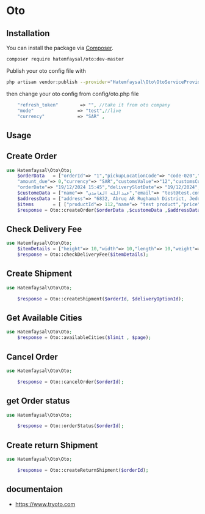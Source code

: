 # Oto
## Installation

You can install the package via [Composer](https://getcomposer.org).

```bash
composer require hatemfaysal/oto:dev-master

```
Publish your oto config file with

```bash
php artisan vendor:publish --provider="Hatemfaysal\Oto\OtoServiceProvider" --tag="oto"
```
then change your oto config from config/oto.php file
```php
    "refresh_token"        => "", //take it from oto company
    "mode"                => "test",//live
    "currency"            => "SAR" ,
```
## Usage



## Create Order

```php
use Hatemfaysal\Oto\Oto;
    $orderData   = ["orderId"=> "1","pickupLocationCode"=> "code-020","createShipment"=> "true","deliveryOptionId"=> 564,"payment_method"=> "paid","amount"=> 100,
    "amount_due"=> 0,"currency"=> "SAR","customsValue"=>"12","customsCurrency"=>"USD","packageCount"=> 2,"packageWeight"=> 1,"boxWidth"=>10,"boxLength"=> 10,"boxHeight"=> 10,
    "orderDate"=> "19/12/2024 15:45","deliverySlotDate"=> "19/12/2024","deliverySlotTo"=> "12pm","deliverySlotFrom"=> "2:30pm","senderName"=>"Sender Company"];
    $customeData = ["name"=> "عبدالله الغامدي","email"=> "test@test.com","mobile"=> "546607389"];
    $addressData = ["address"=> "6832, Abruq AR Rughamah District, Jeddah 22272 3330, Saudi Arabia","district"=> "Al Hamra","city"=> "Jeddah","country"=> "SA","postcode"=> "12345","lat"=> "40.706333","lng"=> "29.888211","refID"=>"1000012","W3WAddress"=>"alarmed.cards.stuffy"];
    $items       = [ ["productId"=> 112,"name"=> "test product","price"=> 100,"rowTotal"=> 100,"taxAmount"=> 15,"quantity"=> 1,"sku"=> "test-product","image"=> "http://...."] , ["name"=> "test product 2","price"=> 100,"quantity"=> 1,"sku"=> "test-product-2"]];
    $response = Oto::createOrder($orderData ,$customeData ,$addressData ,$items);


```



## Check Delivery Fee

```php
use Hatemfaysal\Oto\Oto;
    $itemDetails = ["height"=> 10,"width"=> 10,"length"=> 10,"weight"=> 10,'originCity' => 'riyadh','destinationCity' => 'Jeddah'];
    $response = Oto::checkDeliveryFee($itemDetails); 

```


## Create Shipment

```php
use Hatemfaysal\Oto\Oto;

    $response = Oto::createShipment($orderId, $deliveryOptionId);


```


## Get Available Cities

```php
use Hatemfaysal\Oto\Oto;
    $response = Oto::availableCities($limit , $page); 

```

## Cancel Order

```php
use Hatemfaysal\Oto\Oto;

    $response = Oto::cancelOrder($orderId);

```

## get Order status

```php
use Hatemfaysal\Oto\Oto;

    $response = Oto::orderStatus($orderId);

```




## Create return Shipment

```php
use Hatemfaysal\Oto\Oto;

    $response = Oto::createReturnShipment($orderId);


```


## documentaion
- https://www.tryoto.com
